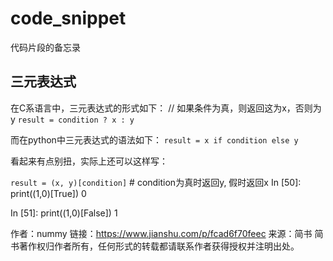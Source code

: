 # code_snippet
代码片段的备忘录

## 三元表达式
在C系语言中，三元表达式的形式如下：
// 如果条件为真，则返回这为x，否则为y
`result = condition ? x : y`

而在python中三元表达式的语法如下：
`result = x if condition else y`

看起来有点别扭，实际上还可以这样写：

`result = (x, y)[condition]` # condition为真时返回y, 假时返回x
In [50]: print((1,0)[True])
0

In [51]: print((1,0)[False])
1

作者：nummy
链接：https://www.jianshu.com/p/fcad6f70feec
来源：简书
简书著作权归作者所有，任何形式的转载都请联系作者获得授权并注明出处。

